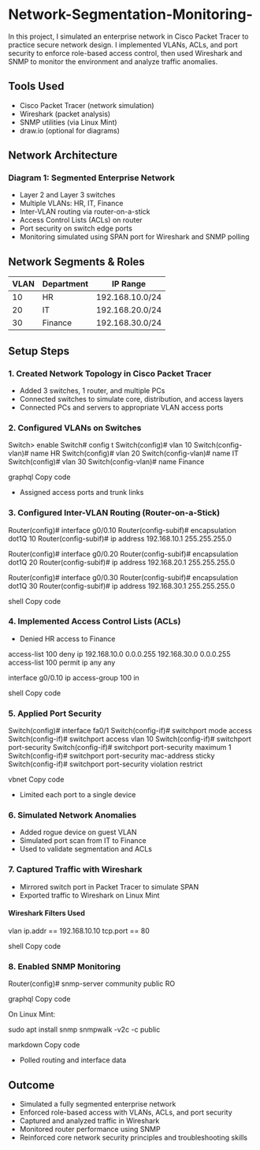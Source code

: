 # Network-Segmentation-Monitoring-

In this project, I simulated an enterprise network in Cisco Packet Tracer to practice secure network design. I implemented VLANs, ACLs, and port security to enforce role-based access control, then used Wireshark and SNMP to monitor the environment and analyze traffic anomalies.

## Tools Used

- Cisco Packet Tracer (network simulation)
- Wireshark (packet analysis)
- SNMP utilities (via Linux Mint)
- draw.io (optional for diagrams)

## Network Architecture

### Diagram 1: Segmented Enterprise Network

- Layer 2 and Layer 3 switches
- Multiple VLANs: HR, IT, Finance
- Inter-VLAN routing via router-on-a-stick
- Access Control Lists (ACLs) on router
- Port security on switch edge ports
- Monitoring simulated using SPAN port for Wireshark and SNMP polling

## Network Segments & Roles

| VLAN | Department | IP Range         |
|------|------------|------------------|
| 10   | HR         | 192.168.10.0/24  |
| 20   | IT         | 192.168.20.0/24  |
| 30   | Finance    | 192.168.30.0/24  |

## Setup Steps

### 1. Created Network Topology in Cisco Packet Tracer

- Added 3 switches, 1 router, and multiple PCs
- Connected switches to simulate core, distribution, and access layers
- Connected PCs and servers to appropriate VLAN access ports

### 2. Configured VLANs on Switches

Switch> enable
Switch# config t
Switch(config)# vlan 10
Switch(config-vlan)# name HR
Switch(config)# vlan 20
Switch(config-vlan)# name IT
Switch(config)# vlan 30
Switch(config-vlan)# name Finance

graphql
Copy code

- Assigned access ports and trunk links

### 3. Configured Inter-VLAN Routing (Router-on-a-Stick)

Router(config)# interface g0/0.10
Router(config-subif)# encapsulation dot1Q 10
Router(config-subif)# ip address 192.168.10.1 255.255.255.0

Router(config)# interface g0/0.20
Router(config-subif)# encapsulation dot1Q 20
Router(config-subif)# ip address 192.168.20.1 255.255.255.0

Router(config)# interface g0/0.30
Router(config-subif)# encapsulation dot1Q 30
Router(config-subif)# ip address 192.168.30.1 255.255.255.0

shell
Copy code

### 4. Implemented Access Control Lists (ACLs)

- Denied HR access to Finance

access-list 100 deny ip 192.168.10.0 0.0.0.255 192.168.30.0 0.0.0.255
access-list 100 permit ip any any

interface g0/0.10
ip access-group 100 in

shell
Copy code

### 5. Applied Port Security

Switch(config)# interface fa0/1
Switch(config-if)# switchport mode access
Switch(config-if)# switchport access vlan 10
Switch(config-if)# switchport port-security
Switch(config-if)# switchport port-security maximum 1
Switch(config-if)# switchport port-security mac-address sticky
Switch(config-if)# switchport port-security violation restrict

vbnet
Copy code

- Limited each port to a single device

### 6. Simulated Network Anomalies

- Added rogue device on guest VLAN
- Simulated port scan from IT to Finance
- Used to validate segmentation and ACLs

### 7. Captured Traffic with Wireshark

- Mirrored switch port in Packet Tracer to simulate SPAN
- Exported traffic to Wireshark on Linux Mint

#### Wireshark Filters Used

vlan
ip.addr == 192.168.10.10
tcp.port == 80

shell
Copy code

### 8. Enabled SNMP Monitoring

Router(config)# snmp-server community public RO

graphql
Copy code

On Linux Mint:

sudo apt install snmp
snmpwalk -v2c -c public <router IP>

markdown
Copy code

- Polled routing and interface data

## Outcome

- Simulated a fully segmented enterprise network
- Enforced role-based access with VLANs, ACLs, and port security
- Captured and analyzed traffic in Wireshark
- Monitored router performance using SNMP
- Reinforced core network security principles and troubleshooting skills
